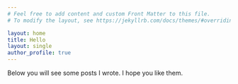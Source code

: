 ```yaml
---
# Feel free to add content and custom Front Matter to this file.
# To modify the layout, see https://jekyllrb.com/docs/themes/#overriding-theme-defaults

layout: home
title: Hello
layout: single
author_profile: true
---
```


Below you will see some posts I wrote.  I hope you like them.